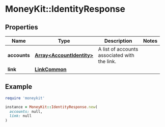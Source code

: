 # MoneyKit::IdentityResponse

## Properties

| Name | Type | Description | Notes |
| ---- | ---- | ----------- | ----- |
| **accounts** | [**Array&lt;AccountIdentity&gt;**](AccountIdentity.md) | A list of accounts associated with the link. |  |
| **link** | [**LinkCommon**](LinkCommon.md) |  |  |

## Example

```ruby
require 'moneykit'

instance = MoneyKit::IdentityResponse.new(
  accounts: null,
  link: null
)
```

